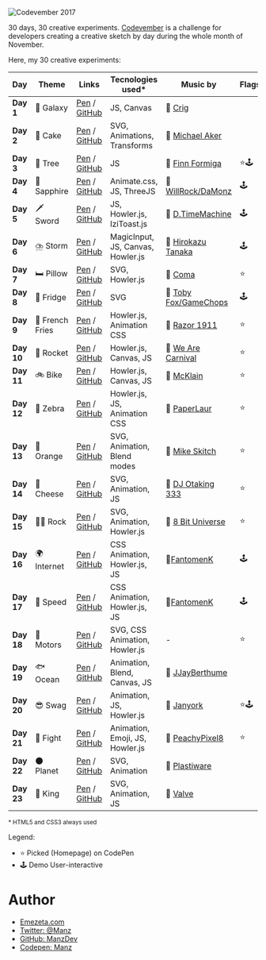 ![Codevember 2017](codevember-logo.gif)

30 days, 30 creative experiments. [Codevember](http://codevember.xyz/) is a challenge for developers creating a creative sketch by day during the whole month of November.

Here, my 30 creative experiments:

| Day | Theme | Links | Tecnologies used* | Music by | Flags |
|-----|-------|--------------|-------------|-------------------|----------|
| **Day 1** | 🌌 Galaxy | [Pen](https://codepen.io/manz/pen/KypYmz) / [GitHub](https://manzdev.github.io/codevember2017/day-1/) | JS, Canvas | 🎵 [Crig](https://soundcloud.com/crig-1) | |
| **Day 2** | 🎂 Cake | [Pen](https://codepen.io/manz/pen/vWNrdE) / [GitHub](https://manzdev.github.io/codevember2017/day-2/) | SVG, Animations, Transforms | 🎵 [Michael Aker](https://soundcloud.com/michael-manotas)  | |
| **Day 3** | 🌲 Tree | [Pen](https://codepen.io/manz/pen/bYEvoL) / [GitHub](https://manzdev.github.io/codevember2017/day-3/) | JS | 🎵 [Finn Formiga](https://soundcloud.com/finn-formiga) | ⭐🕹 |
| **Day 4** | 💎 Sapphire | [Pen](https://codepen.io/manz/pen/zPqvmg) / [GitHub](https://manzdev.github.io/codevember2017/day-4/) | Animate.css, JS, ThreeJS | 🎵 [WillRock/DaMonz](http://mirrorimage.ocremix.org/) | 🕹 |
| **Day 5** | 🗡 Sword | [Pen](https://codepen.io/manz/pen/wPGQjq) / [GitHub](https://manzdev.github.io/codevember2017/day-5/) | JS, Howler.js, IziToast.js | 🎵 [D.TimeMachine](https://soundcloud.com/demoscenetimemachine/power-up) | 🕹 |
| **Day 6** | ⛈️ Storm | [Pen](https://codepen.io/manz/full/WXxxZE) / [GitHub](https://manzdev.github.io/codevember2017/day-6/) | MagicInput, JS, Canvas, Howler.js | 🎵 [Hirokazu Tanaka](https://www.youtube.com/watch?v=TpbTnufHqnI) | 🕹 |
| **Day 7** | 🛏️ Pillow | [Pen](https://codepen.io/manz/full/YEWmGG/) / [GitHub](https://manzdev.github.io/codevember2017/day-7/) | SVG, Howler.js | 🎵 [Coma](https://soundcloud.com/scene_music/skogens-djur-014) | ⭐ |
| **Day 8** | 🍦 Fridge | [Pen](https://codepen.io/manz/full/EbNjWy/) / [GitHub](https://manzdev.github.io/codevember2017/day-8/) | SVG | 🎵 [Toby Fox/GameChops](https://soundcloud.com/gamechops/spooktune-chiptune) | 🕹 |
| **Day 9** | 🍟 French Fries | [Pen](https://codepen.io/manz/pen/eeBPaz) / [GitHub](https://manzdev.github.io/codevember2017/day-9/) | Howler.js, Animation CSS | 🎵 [Razor 1911](https://soundcloud.com/dailychiptune/razor1911-starcraft-2-wings-of-liberty-crack) | ⭐ |
| **Day 10** | 🚀 Rocket | [Pen](https://codepen.io/manz/pen/vWgrwp) / [GitHub](https://manzdev.github.io/codevember2017/day-10/) | Howler.js, Canvas, JS | 🎵 [We Are Carnival](https://www.youtube.com/watch?v=87U-eKOAmyQ) | ⭐ |
| **Day 11** | 🚲 Bike | [Pen](https://codepen.io/manz/pen/NwjPJd) / [GitHub](https://manzdev.github.io/codevember2017/day-11/) | Howler.js, Canvas, JS | 🎵 [McKlain](https://soundcloud.com/mcklain/the-grid-amstrad) | ⭐ |
| **Day 12** | 🦓 Zebra | [Pen](https://codepen.io/manz/pen/LOyrMp/) / [GitHub](https://manzdev.github.io/codevember2017/day-12/) | Howler.js, JS, Animation CSS | 🎵 [PaperLaur](https://soundcloud.com/paperlaur/hello-happier-times) | ⭐ |
| **Day 13** | 🍊 Orange | [Pen](https://codepen.io/manz/pen/jawyyQ) / [GitHub](https://manzdev.github.io/codevember2017/day-13/) | SVG, Animation, Blend modes | 🎵 [Mike Skitch](https://soundcloud.com/skitchstudio/naru-embracing-the-pulse-remix-from-ori-and-the-blind-forest) | ⭐ |
| **Day 14** | 🧀 Cheese | [Pen](https://codepen.io/manz/pen/jawjgo) / [GitHub](https://manzdev.github.io/codevember2017/day-14/) | SVG, Animation, JS | 🎵 [DJ Otaking 333](https://soundcloud.com/marquinho-otaking-433341461/2001-a-space-odyssey) | ⭐ |
| **Day 15** | 🤘🏽 Rock | [Pen](https://codepen.io/manz/pen/LOzVrM) / [GitHub](https://manzdev.github.io/codevember2017/day-15/) | SVG, Animation, Howler.js | 🎵 [8 Bit Universe](https://8bituniverse.bandcamp.com/track/du-hast-8-bit-tribute-to-rammstein) | ⭐ |
| **Day 16** | 🌍 Internet | [Pen](https://codepen.io/manz/pen/JOOYNV) / [GitHub](https://manzdev.github.io/codevember2017/day-16/) | CSS Animation, Howler.js, JS | 🎵[FantomenK](https://soundcloud.com/fantomenk/dischipo-2009) | 🕹 |
| **Day 17** | 🐌 Speed | [Pen](https://codepen.io/manz/pen/WXdbBP) / [GitHub](https://manzdev.github.io/codevember2017/day-17/) | CSS Animation, Howler.js, JS | 🎵[FantomenK](https://soundcloud.com/fantomenk/fantomenk-playing-with-power) | 🕹 |
| **Day 18** | 🚗 Motors | [Pen](https://codepen.io/manz/pen/oopwBJ) / [GitHub](https://manzdev.github.io/codevember2017/day-18/) | SVG, CSS Animation, Howler.js | - | ⭐ |
| **Day 19** | 🐟 Ocean | [Pen](https://codepen.io/manz/pen/pdpGPz) / [GitHub](https://manzdev.github.io/codevember2017/day-19/) | Animation, Blend, Canvas, JS | 🎵 [JJayBerthume](https://soundcloud.com/jjayberthume/ocean-side-8-bit) | |
| **Day 20** | 😎 Swag | [Pen](https://codepen.io/manz/pen/yPvopx) / [GitHub](https://manzdev.github.io/codevember2017/day-20/) | Animation, JS, Howler.js | 🎵 [Janyork](https://soundcloud.com/janyork) | ⭐🕹 |
| **Day 21** | 🥊 Fight | [Pen](https://codepen.io/manz/pen/vWRZGa) / [GitHub](https://manzdev.github.io/codevember2017/day-21/) | Animation, Emoji, JS, Howler.js | 🎵 [PeachyPixel8](https://soundcloud.com/peachypixel8/eye-of-the-tiger-8bit-demake) | ⭐ |
| **Day 22** | 🌑 Planet | [Pen](https://codepen.io/manz/pen/eergPg) / [GitHub](https://manzdev.github.io/codevember2017/day-22/) | SVG, Animation | 🎵 [Plastiware](https://soundcloud.com/plastiware/futurama-crapcom-mix) | |
| **Day 23** | 👑 King | [Pen](https://codepen.io/manz/pen/MOXWZy) / [GitHub](https://manzdev.github.io/codevember2017/day-23/) | SVG, Animation, JS | 🎵 [Valve](http://www.thinkwithportals.com/music.php) | |

<small>* HTML5 and CSS3 always used</small>

Legend:
* ⭐ Picked (Homepage) on CodePen
* 🕹 Demo User-interactive

# Author

- [Emezeta.com](https://www.emezeta.com/)
- [Twitter: @Manz](https://twitter.com/Manz)
- [GitHub: ManzDev](https://github.com/ManzDev)
- [Codepen: Manz](https://codepen.io/Manz)
